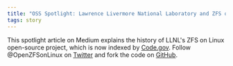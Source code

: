 ```yaml
---
title: "OSS Spotlight: Lawrence Livermore National Laboratory and ZFS on Linux"
tags: story
---
```


This spotlight article on Medium explains the history of LLNL's ZFS on Linux open-source project, which is now indexed by [Code.gov](https://code.gov/#!/explore-code/agencies/DOE/repos/doe_lawrence_livermore_national_laboratory_llnl_zfs_on_linux). Follow @OpenZFSonLinux on [Twitter](https://twitter.com/OpenZFSonLinux) and fork the code on [GitHub](https://github.com/zfsonlinux/zfs).

